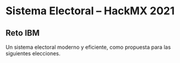 # Sistema Electoral – HackMX 2021
## Reto IBM
Un sistema electoral moderno y eficiente, como propuesta para las siguientes elecciones. 

